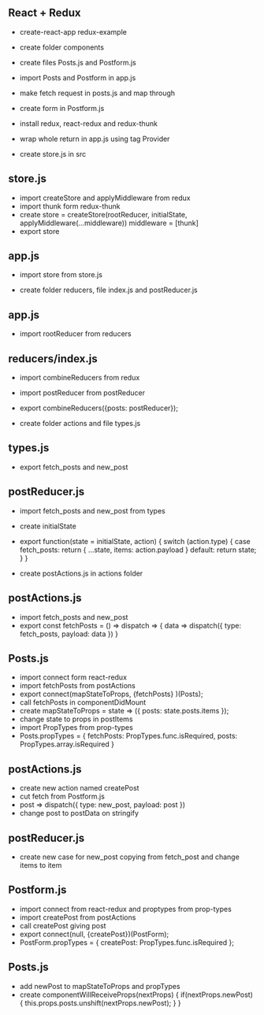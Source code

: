 ## React + Redux

- create-react-app redux-example
- create folder components
- create files Posts.js and Postform.js
- import Posts and Postform in app.js
- make fetch request in posts.js and map through
- create form in Postform.js

- install redux, react-redux and redux-thunk
- wrap whole return in app.js using tag Provider
<Provider store={store}>

- create store.js in src

## store.js
- import createStore and applyMiddleware from redux
- import thunk form redux-thunk
- create store = createStore(rootReducer, initialState, applyMiddleware(...middleware))
middleware = [thunk]
- export store

## app.js
- import store from store.js

- create folder reducers, file index.js and postReducer.js

## app.js
- import rootReducer from reducers

## reducers/index.js
- import combineReducers from redux
- import postReducer from postReducer
- export combineReducers({posts: postReducer});

- create folder actions and file types.js

## types.js
- export fetch_posts and new_post

## postReducer.js
- import fetch_posts and new_post from types
- create initialState
- export function(state = initialState, action) {
  switch (action.type) {
    case fetch_posts:
    return {
      ...state,
      items: action.payload
    }
    default:
    return state;
  }
}

- create postActions.js in actions folder

## postActions.js
- import fetch_posts and new_post
- export const fetchPosts = () => dispatch => {
    <!-- fetch posts (cut from posts.js) -->
    data => dispatch({
      type: fetch_posts,
      payload: data
    })
}

## Posts.js
- import connect form react-redux
- import fetchPosts from postActions
- export connect(mapStateToProps, {fetchPosts} )(Posts);
- call fetchPosts in componentDidMount
- create mapStateToProps = state => ({
  posts: state.posts.items
  });
- change state to props in postItems
- import PropTypes from prop-types
- Posts.propTypes = {
  fetchPosts: PropTypes.func.isRequired,
  posts: PropTypes.array.isRequired
}

## postActions.js
- create new action named createPost
- cut fetch from Postform.js
- post => dispatch({
      type: new_post,
      payload: post
    })
- change post to postData on stringify

## postReducer.js
- create new case for new_post copying from fetch_post and change items to item

## Postform.js
- import connect from react-redux and proptypes from prop-types
- import createPost from postActions
- call createPost giving post
- export connect(null, {createPost})(PostForm);
- PostForm.propTypes = {
  createPost: PropTypes.func.isRequired
};

## Posts.js
- add newPost to mapStateToProps and propTypes
- create componentWillReceiveProps(nextProps) {
  if(nextProps.newPost) {
    this.props.posts.unshift(nextProps.newPost);
  }
}

